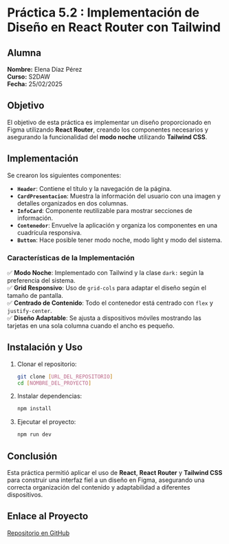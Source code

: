 # Práctica 5.2 : Implementación de Diseño en React Router con Tailwind

## Alumna
**Nombre:** Elena Díaz Pérez  
**Curso:** S2DAW  
**Fecha:** 25/02/2025

## Objetivo
El objetivo de esta práctica es implementar un diseño proporcionado en Figma utilizando **React Router**, creando los componentes necesarios y asegurando la funcionalidad del **modo noche** utilizando **Tailwind CSS**.

## Implementación
Se crearon los siguientes componentes:

- **`Header`**: Contiene el título y la navegación de la página.
- **`CardPresentacion`**: Muestra la información del usuario con una imagen y detalles organizados en dos columnas.
- **`InfoCard`**: Componente reutilizable para mostrar secciones de información.
- **`Contenedor`**: Envuelve la aplicación y organiza los componentes en una cuadrícula responsiva.
- **`Button`**: Hace posible tener modo noche, modo light y modo del sistema.

### Características de la Implementación
✅ **Modo Noche**: Implementado con Tailwind y la clase `dark:` según la preferencia del sistema.  
✅ **Grid Responsivo**: Uso de `grid-cols` para adaptar el diseño según el tamaño de pantalla.  
✅ **Centrado de Contenido**: Todo el contenedor está centrado con `flex` y `justify-center`.  
✅ **Diseño Adaptable**: Se ajusta a dispositivos móviles mostrando las tarjetas en una sola columna cuando el ancho es pequeño.

## Instalación y Uso
1. Clonar el repositorio:
   ```bash
   git clone [URL_DEL_REPOSITORIO]
   cd [NOMBRE_DEL_PROYECTO]
   ```
2. Instalar dependencias:
   ```bash
   npm install
   ```
3. Ejecutar el proyecto:
   ```bash
   npm run dev
   ```

## Conclusión
Esta práctica permitió aplicar el uso de **React**, **React Router** y **Tailwind CSS** para construir una interfaz fiel a un diseño en Figma, asegurando una correcta organización del contenido y adaptabilidad a diferentes dispositivos.

## Enlace al Proyecto
[Repositorio en GitHub](https://github.com/elenadiazp/modo-dark-light-system)


